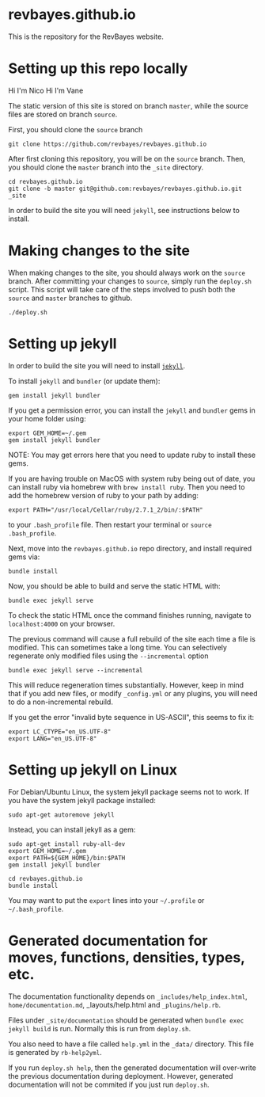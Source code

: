 revbayes.github.io
==========================

This is the repository for the RevBayes website.

Setting up this repo locally
=================

Hi I'm Nico
Hi I'm Vane

The static version of this site is stored on branch `master`, while the source files are stored on branch `source`.

First, you should clone the `source` branch

	git clone https://github.com/revbayes/revbayes.github.io

After first cloning this repository, you will be on the `source` branch. Then, you should clone the `master` branch into the `_site` directory.

	cd revbayes.github.io
    git clone -b master git@github.com:revbayes/revbayes.github.io.git _site

In order to build the site you will need `jekyll`, see instructions below to install.

Making changes to the site
=================

When making changes to the site, you should always work on the `source` branch. After committing your changes to `source`, simply run the `deploy.sh` script. This script will take care of the steps involved to push both the `source` and `master` branches to github. 

	./deploy.sh

Setting up jekyll
=================

In order to build the site you will need to install [`jekyll`](https://jekyllrb.com/docs/installation/).

To install `jekyll` and `bundler` (or update them):

    gem install jekyll bundler

If you get a permission error, you can install the `jekyll` and `bundler` gems
in your home folder using:

    export GEM_HOME=~/.gem
    gem install jekyll bundler


NOTE: You may get errors here that you need to update ruby to install these
gems. 

If you are having trouble on MacOS with system ruby being out of date, you can install ruby via homebrew with `brew install ruby`. Then you need to add the homebrew version of ruby to your path by adding:

    export PATH="/usr/local/Cellar/ruby/2.7.1_2/bin/:$PATH"

to your `.bash_profile` file. Then restart your terminal or `source .bash_profile`.


Next, move into the `revbayes.github.io` repo directory, and install required gems via:

    bundle install

Now, you should be able to build and serve the static HTML with:

    bundle exec jekyll serve

To check the static HTML once the command finishes running, navigate to `localhost:4000` on your browser.

The previous command will cause a full rebuild of the site each time a file is modified. This can sometimes take a long time. You can selectively regenerate only modified files using the `--incremental` option

    bundle exec jekyll serve --incremental

This will reduce regeneration times substantially. However, keep in mind that if you add new files, or modify `_config.yml` or any plugins, you will need to do a non-incremental rebuild.

If you get the error "invalid byte sequence in US-ASCII", this seems to fix it:

    export LC_CTYPE="en_US.UTF-8"
    export LANG="en_US.UTF-8"

Setting up jekyll on Linux
==========================

For Debian/Ubuntu Linux, the system jekyll package seems not to work.  If you have the system jekyll package installed:

    sudo apt-get autoremove jekyll

Instead, you can install jekyll as a gem:

    sudo apt-get install ruby-all-dev
    export GEM_HOME=~/.gem
    export PATH=${GEM_HOME}/bin:$PATH
    gem install jekyll bundler

    cd revbayes.github.io
    bundle install

You may want to put the `export` lines into your `~/.profile` or `~/.bash_profile`.

Generated documentation for moves, functions, densities, types, etc.
====================================================================

The documentation functionality depends on `_includes/help_index.html`, `home/documentation.md`,
_layouts/help.html and `_plugins/help.rb`.

Files under `_site/documentation` should be generated when `bundle exec jekyll build`
is run.  Normally this is run from `deploy.sh`.

You also need to have a file called `help.yml` in the `_data/` directory.
This file is generated by `rb-help2yml`.

If you run `deploy.sh help`, then the generated documentation will over-write the previous
documentation during deployment.  However, generated documentation will not be commited
if you just run `deploy.sh`.

